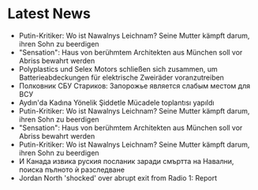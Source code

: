 # Latest News
-  Putin-Kritiker: Wo ist Nawalnys Leichnam? Seine Mutter kämpft darum, ihren Sohn zu beerdigen
-  "Sensation": Haus von berühmtem Architekten aus München soll vor Abriss bewahrt werden
-  Polyplastics und Selex Motors schließen sich zusammen, um Batterieabdeckungen für elektrische Zweiräder voranzutreiben
-  Полковник СБУ Стариков: Запорожье является слабым местом для ВСУ
-  Aydın'da Kadına Yönelik Şiddetle Mücadele toplantısı yapıldı
-  Putin-Kritiker: Wo ist Nawalnys Leichnam? Seine Mutter kämpft darum, ihren Sohn zu beerdigen
-  "Sensation": Haus von berühmtem Architekten aus München soll vor Abriss bewahrt werden
-  Putin-Kritiker: Wo ist Nawalnys Leichnam? Seine Mutter kämpft darum, ihren Sohn zu beerdigen
-  И Канада извика руския посланик заради смъртта на Навални, поиска пълното ѝ разследване
-  Jordan North 'shocked' over abrupt exit from Radio 1: Report
